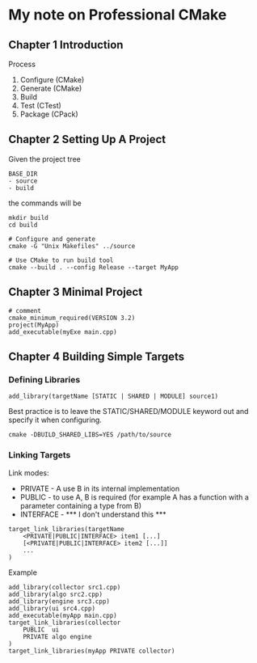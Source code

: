 # My note on Professional CMake

## Chapter 1 Introduction
Process
1. Configure (CMake)
2. Generate (CMake)
3. Build
4. Test (CTest)
5. Package (CPack)

## Chapter 2 Setting Up A Project
Given the project tree
```
BASE_DIR
- source
- build
```

the commands will be
```
mkdir build
cd build

# Configure and generate
cmake -G "Unix Makefiles" ../source

# Use CMake to run build tool
cmake --build . --config Release --target MyApp
```

## Chapter 3 Minimal Project
```
# comment
cmake_minimum_required(VERSION 3.2)
project(MyApp)
add_executable(myExe main.cpp)
```

## Chapter 4 Building Simple Targets

### Defining Libraries
```
add_library(targetName [STATIC | SHARED | MODULE] source1)
```
Best practice is to leave the STATIC/SHARED/MODULE keyword out and specify it when configuring.
```
cmake -DBUILD_SHARED_LIBS=YES /path/to/source
```

### Linking Targets
Link modes:
* PRIVATE - A use B in its internal implementation
* PUBLIC - to use A, B is required (for example A has a function with a parameter containing a type from B)
* INTERFACE - *** I don't understand this ***
```
target_link_libraries(targetName
    <PRIVATE|PUBLIC|INTERFACE> item1 [...]
    [<PRIVATE|PUBLIC|INTERFACE> item2 [...]]
    ...
)
```

Example
```
add_library(collector src1.cpp)
add_library(algo src2.cpp)
add_library(engine src3.cpp)
add_library(ui src4.cpp)
add_executable(myApp main.cpp)
target_link_libraries(collector
    PUBLIC  ui
    PRIVATE algo engine
)
target_link_libraries(myApp PRIVATE collector)
```
